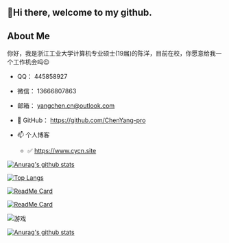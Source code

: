 ## 👋Hi there, welcome to my github.


## About Me


你好，我是浙江工业大学计算机专业硕士(19届)的陈洋，目前在校，你愿意给我一个工作机会吗😉

- QQ： 445858927

- 微信： 13666807863

- 邮箱： yangchen.cn@outlook.com

- 👯 GitHub： https://github.com/ChenYang-pro

- 📫 个人博客  

  - ✅   https://www.cycn.site

[![Anurag's github stats](https://github-readme-stats.vercel.app/api?username=ChenYang-pro&show_icons=true&theme=shades-of-purple)](https://github.com/ChenYang-pro/github-readme-stats)

[![Top Langs](https://github-readme-stats.vercel.app/api/top-langs/?username=nate-lin&layout=compact)](https://github.com/nate-lin/github-readme-stats)

[![ReadMe Card](https://github-readme-stats.vercel.app/api/pin/?username=nate-lin&repo=yilia-plus&show_icons=true&theme=shades-of-purple)](https://github.com/nate-lin/yilia-plus)

[![ReadMe Card](https://github-readme-stats.vercel.app/api/pin/?username=nate-lin&repo=hexo-theme-3-hexo&show_icons=true&theme=shades-of-purple)](https://github.com/nate-lin/hexo-theme-3-hexo)

![游戏](https://blog-lin1.oss-cn-shenzhen.aliyuncs.com/img/游戏.gif)

[![Anurag's github stats](https://github-readme-stats.vercel.app/api?username=ChenYang-pro)](https://github.com/anuraghazra/github-readme-stats)
